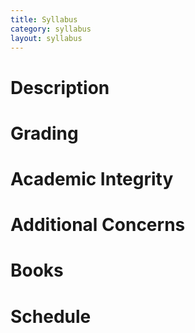 ```yaml
---
title: Syllabus
category: syllabus
layout: syllabus
---
```


# Description


# Grading


# Academic Integrity


# Additional Concerns


# Books


# Schedule
